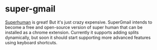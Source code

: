 # super-gmail

[Superhuman] is great! But it's just crazy expensive.
SuperGmail intends to become a free and open-source version of super human that can be installed as a chrome extension.
Currently it supports adding splits dynamically, but soon it should start supporting more advanced features using keyboard shortcuts.

[Superhuman]: https://superhuman.com/

